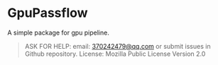# GpuPassflow

A simple package for gpu pipeline.

> ASK FOR HELP:
> email: 370242479@qq.com
> or submit issues in Github repository.
> License: Mozilla Public License Version 2.0
